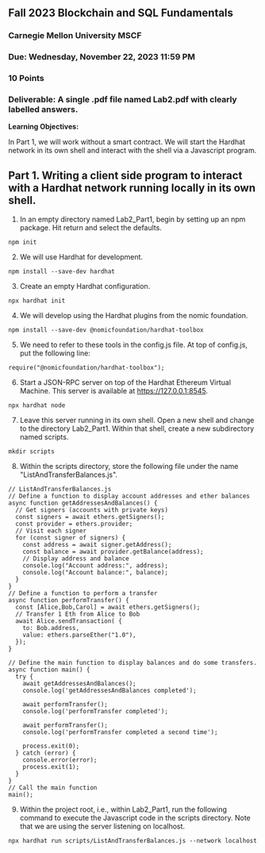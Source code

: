##  Fall 2023 Blockchain and SQL Fundamentals
### Carnegie Mellon University MSCF
### Due: Wednesday, November 22, 2023 11:59 PM
### 10 Points
### Deliverable: A single .pdf file named Lab2.pdf with clearly labelled answers.

**Learning Objectives:**

In Part 1, we will work without a smart contract. We will start the Hardhat
network in its own shell and interact with the shell via a Javascript program.

## Part 1. Writing a client side program to interact with a Hardhat network running locally in its own shell.

1. In an empty directory named Lab2_Part1, begin by setting up an npm package. Hit return and select the defaults.
```
npm init     
```
2. We will use Hardhat for development.

```
npm install --save-dev hardhat
```
3. Create an empty Hardhat configuration.
```
npx hardhat init     
```
4. We will develop using the Hardhat plugins from the nomic foundation.
```
npm install --save-dev @nomicfoundation/hardhat-toolbox
```
5. We need to refer to these tools in the config.js file. At top of config.js, put the following line:
```
require("@nomicfoundation/hardhat-toolbox");
```
6. Start a JSON-RPC server on top of the Hardhat Ethereum Virtual Machine. This
server is available at https://127.0.0.1:8545.
```
npx hardhat node
```
7. Leave this server running in its own shell. Open a new shell and change to the directory Lab2_Part1. Within that shell, create a new subdirectory named scripts.
```
mkdir scripts
```

8. Within the scripts directory, store the following file under the name "ListAndTransferBalances.js".

```
// ListAndTransferBalances.js
// Define a function to display account addresses and ether balances
async function getAddressesAndBalances() {
  // Get signers (accounts with private keys)
  const signers = await ethers.getSigners();
  const provider = ethers.provider;
  // Visit each signer
  for (const signer of signers) {
    const address = await signer.getAddress();
    const balance = await provider.getBalance(address);
    // Display address and balance
    console.log("Account address:", address);
    console.log("Account balance:", balance);
  }
}
// Define a function to perform a transfer
async function performTransfer() {
  const [Alice,Bob,Carol] = await ethers.getSigners();
  // Transfer 1 Eth from Alice to Bob
  await Alice.sendTransaction( {
    to: Bob.address,
    value: ethers.parseEther("1.0"),
  });
}

// Define the main function to display balances and do some transfers.
async function main() {
  try {
    await getAddressesAndBalances();
    console.log('getAddressesAndBalances completed');

    await performTransfer();
    console.log('performTransfer completed');

    await performTransfer();
    console.log('performTransfer completed a second time');

    process.exit(0);
  } catch (error) {
    console.error(error);
    process.exit(1);
  }
}
// Call the main function
main();
```
9. Within the project root, i.e., within Lab2_Part1, run the following command
to execute the Javascript code in the scripts directory. Note that we are using the server listening on localhost.
```
npx hardhat run scripts/ListAndTransferBalances.js --network localhost
```
